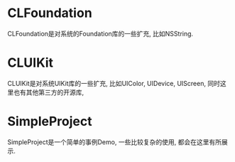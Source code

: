 # CLFoundation

CLFoundation是对系统的Foundation库的一些扩充, 比如NSString.





# CLUIKit

CLUIKit是对系统UIKit库的一些扩充, 比如UIColor, UIDevice, UIScreen, 同时这里也有其他第三方的开源库,





# SimpleProject

SimpleProject是一个简单的事例Demo, 一些比较复杂的使用, 都会在这里有所展示.